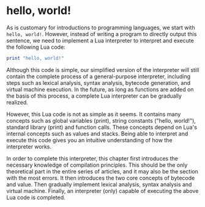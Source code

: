 # hello, world!

As is customary for introductions to programming languages, we start with `hello, world!`. However, instead of writing a program to directly output this sentence, we need to implement a Lua interpreter to interpret and execute the following Lua code:

```lua
print "hello, world!"
```

Although this code is simple, our simplified version of the interpreter will still contain the complete process of a general-purpose interpreter, including steps such as lexical analysis, syntax analysis, bytecode generation, and virtual machine execution. In the future, as long as functions are added on the basis of this process, a complete Lua interpreter can be gradually realized.

However, this Lua code is not as simple as it seems. It contains many concepts such as global variables (print), string constants ("hello, world!"), standard library (print) and function calls. These concepts depend on Lua's internal concepts such as values and stacks. Being able to interpret and execute this code gives you an intuitive understanding of how the interpreter works.

In order to complete this interpreter, this chapter first introduces the necessary knowledge of compilation principles. This should be the only theoretical part in the entire series of articles, and it may also be the section with the most errors. It then introduces the two core concepts of bytecode and value. Then gradually implement lexical analysis, syntax analysis and virtual machine. Finally, an interpreter (only) capable of executing the above Lua code is completed.